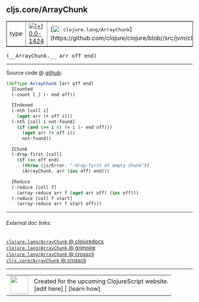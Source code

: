 ## cljs.core/ArrayChunk



 <table border="1">
<tr>
<td>type</td>
<td><a href="https://github.com/cljsinfo/cljs-api-docs/tree/0.0-1424"><img valign="middle" alt="[+] 0.0-1424" title="Added in 0.0-1424" src="https://img.shields.io/badge/+-0.0--1424-lightgrey.svg"></a> </td>
<td>
[<img height="24px" valign="middle" src="http://i.imgur.com/1GjPKvB.png"> <samp>clojure.lang/ArrayChunk</samp>](https://github.com/clojure/clojure/blob//src/jvm/clojure/lang/ArrayChunk.java)
</td>
</tr>
</table>


 <samp>
(__ArrayChunk.__ arr off end)<br>
</samp>

---







Source code @ [github](https://github.com/clojure/clojurescript/blob/r2755/src/cljs/cljs/core.cljs#L2636-L2658):

```clj
(deftype ArrayChunk [arr off end]
  ICounted
  (-count [_] (- end off))

  IIndexed
  (-nth [coll i]
    (aget arr (+ off i)))
  (-nth [coll i not-found]
    (if (and (>= i 0) (< i (- end off)))
      (aget arr (+ off i))
      not-found))

  IChunk
  (-drop-first [coll]
    (if (== off end)
      (throw (js/Error. "-drop-first of empty chunk"))
      (ArrayChunk. arr (inc off) end)))

  IReduce
  (-reduce [coll f]
    (array-reduce arr f (aget arr off) (inc off)))
  (-reduce [coll f start]
    (array-reduce arr f start off)))
```

<!--
Repo - tag - source tree - lines:

 <pre>
clojurescript @ r2755
└── src
    └── cljs
        └── cljs
            └── <ins>[core.cljs:2636-2658](https://github.com/clojure/clojurescript/blob/r2755/src/cljs/cljs/core.cljs#L2636-L2658)</ins>
</pre>

-->

---



###### External doc links:

[`clojure.lang/ArrayChunk` @ clojuredocs](http://clojuredocs.org/clojure.lang/ArrayChunk)<br>
[`clojure.lang/ArrayChunk` @ grimoire](http://conj.io/store/v1/org.clojure/clojure/1.7.0-beta3/clj/clojure.lang/ArrayChunk/)<br>
[`clojure.lang/ArrayChunk` @ crossclj](http://crossclj.info/fun/clojure.lang/ArrayChunk.html)<br>
[`cljs.core/ArrayChunk` @ crossclj](http://crossclj.info/fun/cljs.core.cljs/ArrayChunk.html)<br>

---

 <table>
<tr><td>
<img valign="middle" align="right" width="48px" src="http://i.imgur.com/Hi20huC.png">
</td><td>
Created for the upcoming ClojureScript website.<br>
[edit here] | [learn how]
</td></tr></table>

[edit here]:https://github.com/cljsinfo/cljs-api-docs/blob/master/cljsdoc/cljs.core/ArrayChunk.cljsdoc
[learn how]:https://github.com/cljsinfo/cljs-api-docs/wiki/cljsdoc-files

<!--

This information was too distracting to show to readers, but I'll leave it
commented here since it is helpful to:

- pretty-print the data used to generate this document
- and show how to retrieve that data



The API data for this symbol:

```clj
{:ns "cljs.core",
 :name "ArrayChunk",
 :signature ["[arr off end]"],
 :history [["+" "0.0-1424"]],
 :type "type",
 :full-name-encode "cljs.core/ArrayChunk",
 :source {:code "(deftype ArrayChunk [arr off end]\n  ICounted\n  (-count [_] (- end off))\n\n  IIndexed\n  (-nth [coll i]\n    (aget arr (+ off i)))\n  (-nth [coll i not-found]\n    (if (and (>= i 0) (< i (- end off)))\n      (aget arr (+ off i))\n      not-found))\n\n  IChunk\n  (-drop-first [coll]\n    (if (== off end)\n      (throw (js/Error. \"-drop-first of empty chunk\"))\n      (ArrayChunk. arr (inc off) end)))\n\n  IReduce\n  (-reduce [coll f]\n    (array-reduce arr f (aget arr off) (inc off)))\n  (-reduce [coll f start]\n    (array-reduce arr f start off)))",
          :title "Source code",
          :repo "clojurescript",
          :tag "r2755",
          :filename "src/cljs/cljs/core.cljs",
          :lines [2636 2658]},
 :full-name "cljs.core/ArrayChunk",
 :clj-symbol "clojure.lang/ArrayChunk"}

```

Retrieve the API data for this symbol:

```clj
;; from Clojure REPL
(require '[clojure.edn :as edn])
(-> (slurp "https://raw.githubusercontent.com/cljsinfo/cljs-api-docs/catalog/cljs-api.edn")
    (edn/read-string)
    (get-in [:symbols "cljs.core/ArrayChunk"]))
```

-->
